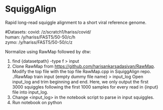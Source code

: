 # SquiggAlign
Rapid long-read squiggle alignment to a short viral reference genome.

#Datasets:
covid: /z/scratch1/hariss/covid/  
human: /y/hariss/FAST5/50-50/c/h  
zymo: /y/hariss/FAST5/50-50/c/z  

Normalize using RawMap followed by dtw:

1. find {datasetpath} -type f > input
2. Clone RawMap from https://github.com/harisankarsadasivan/RawMap. Modify the top file with the top file RawMap.cpp in SquiggAlign repo. 
./RawMap train input {empty dummy file name} > input_log
Open input_log and trim beginning and end.
Here, we only output the first 3000 squiggles following the first 1000 samples for every read in {input} file into input_log.
3. Change <input_log> in the notebook script to parse in input squiggles.
4. Run notebook on python
